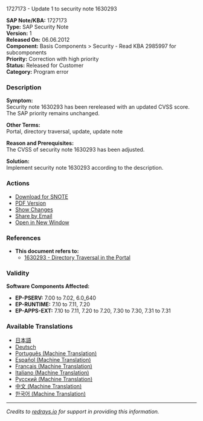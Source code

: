 1727173 - Update 1 to security note 1630293

**SAP Note/KBA:** 1727173  
**Type:** SAP Security Note  
**Version:** 1  
**Released On:** 06.06.2012  
**Component:** Basis Components > Security - Read KBA 2985997 for subcomponents  
**Priority:** Correction with high priority  
**Status:** Released for Customer  
**Category:** Program error  

### Description

**Symptom:**  
Security note 1630293 has been rereleased with an updated CVSS score. The SAP priority remains unchanged.

**Other Terms:**  
Portal, directory traversal, update, update note

**Reason and Prerequisites:**  
The CVSS of security note 1630293 has been adjusted.

**Solution:**  
Implement security note 1630293 according to the description.

### Actions

- [Download for SNOTE](https://notesdownloads.sap.com/note/0040000017451772017)
- [PDF Version](https://me.sap.com/sap/support/sfm/notes/print/0001727173?language=en-US&token=DD895E077E75CCAB777CEC36B217C9E2)
- [Show Changes](https://me.sap.com/notesLatestChanges/0001727173/E/diff)
- [Share by Email](#)
- [Open in New Window](#)

### References

- **This document refers to:**  
  - [1630293 - Directory Traversal in the Portal](https://me.sap.com/notes/1630293)

### Validity

**Software Components Affected:**

- **EP-PSERV:** 7.00 to 7.02, 6.0_640
- **EP-RUNTIME:** 7.10 to 7.11, 7.20
- **EP-APPS-EXT:** 7.10 to 7.11, 7.20 to 7.20, 7.30 to 7.30, 7.31 to 7.31

### Available Translations

- [日本語](https://me.sap.com/notes/0001727173/J) 
- [Deutsch](https://me.sap.com/notes/0001727173/D)
- [Português (Machine Translation)](https://me.sap.com/notes/0001727173/P)
- [Español (Machine Translation)](https://me.sap.com/notes/0001727173/S)
- [Français (Machine Translation)](https://me.sap.com/notes/0001727173/F)
- [Italiano (Machine Translation)](https://me.sap.com/notes/0001727173/I)
- [Русский (Machine Translation)](https://me.sap.com/notes/0001727173/R)
- [中文 (Machine Translation)](https://me.sap.com/notes/0001727173/1)
- [한국어 (Machine Translation)](https://me.sap.com/notes/0001727173/3)

---

*Credits to [redrays.io](https://redrays.io) for support in providing this information.*